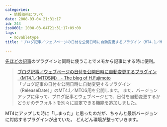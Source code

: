 ```yaml
---
categories:
  - 情報技術について
date: 2008-03-04 21:31:17
id: 243
iso8601: 2008-03-04T21:31:17+09:00
tags:
  - movabletype
title: 'ブログ記事／ウェブページの日付を公開日時に自動変更するプラグイン（MT4.1／MTOS用） - The blog of H.Fujimoto'

---
```


[先ほどの記事](/2008/03/04/211347/)のプラグインと同時に使うことでメモから記事にする時に便利。

<blockquote>
  <div class="quotetitle"><a title="ブログ記事／ウェブページの日付を公開日時に自動変更するプラグイン（MT4.1／MTOS用） - The blog of H.Fujimoto" href="http://www.h-fj.com/blog/archives/2008/01/18-105445.php">ブログ記事／ウェブページの日付を公開日時に自動変更するプラグイン（MT4.1／MTOS用） - The blog of H.Fujimoto</a></div>
  「ブログ記事の日付を公開日時に自動変更するプラグイン（ReleaseDate）」のMT4.1／MTOS用を公開します。
  また、バージョンアップに伴って、ブログ記事とウェブページとで、日付を自動変更するかどうかのデフォルトを別々に設定できる機能を追加しました。
</blockquote>

MT4にアップした時に「しまった」と思ったのだが、ちゃんと最新バージョンに対応するプラグインが出ていた。
どんどん環境が整っていきます。
